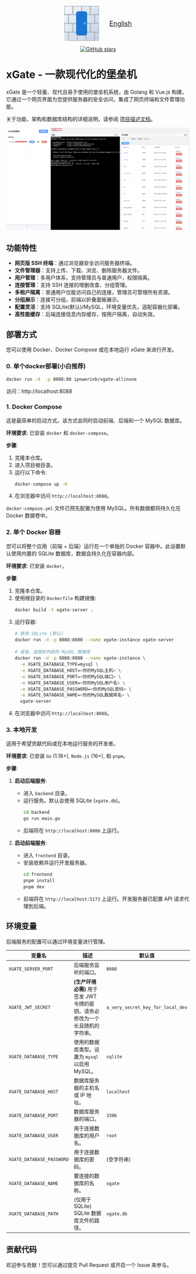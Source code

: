 <!-- xGate Logo + English Readme Link -->
<p align="center">
  <img src="frontend/public/xgate.svg" alt="xGate Logo" width="96" height="96" style="vertical-align:middle;">
  <a href="./readme_en.md" style="margin-left:24px; vertical-align:middle; font-size:18px;">English</a>
</p>

<p align="center">
  <a href="https://github.com/ipowerink/xgate-allinone/stargazers">
    <img src="https://img.shields.io/github/stars/ipowerink/xgate-allinone?style=social" alt="GitHub stars" />
  </a>
</p>

# xGate - 一款现代化的堡垒机

xGate 是一个轻量、现代且易于使用的堡垒机系统，由 Golang 和 Vue.js 构建。它通过一个网页界面为您提供服务器的安全访问，集成了网页终端和文件管理功能。

关于功能、架构和数据库结构的详细说明，请参阅 [项目描述文档](./doc/description.md)。

![示例](./doc/img/feature.png)

## 功能特性

- **网页版 SSH 终端**：通过浏览器安全访问服务器终端。
- **文件管理器**：支持上传、下载、浏览、删除服务器文件。
- **用户管理**：多用户体系，支持管理员与普通用户，权限隔离。
- **连接管理**：支持 SSH 连接的增删改查、分组管理。
- **多租户隔离**：普通用户仅能访问自己的连接，管理员可管理所有资源。
- **分组展示**：连接可分组，前端以折叠面板展示。
- **配置灵活**：支持 SQLite(默认)/MySQL，环境变量优先，适配容器化部署。
- **高性能缓存**：后端连接信息内存缓存，按用户隔离，自动失效。


## 部署方式

您可以使用 Docker、Docker Compose 或在本地运行 xGate 来进行开发。

### 0. 单个docker部署(小白推荐)
``` bash
docker run -d  -p 8088:80 ipowerink/xgate-allinone
```
访问：http://localhost:8088


### 1. Docker Compose 

这是最简单的启动方式。该方式会同时启动前端、后端和一个 MySQL 数据库。

**环境要求**: 已安装 `docker` 和 `docker-compose`。

**步骤**:
1. 克隆本仓库。
2. 进入项目根目录。
3. 运行以下命令:
   ```bash
   docker-compose up -d
   ```
4. 在浏览器中访问 `http://localhost:8088`。

`docker-compose.yml` 文件已预先配置为使用 MySQL。所有数据都将持久化在 Docker 数据卷中。

### 2. 单个 Docker 容器

您可以将整个应用（前端 + 后端）运行在一个单独的 Docker 容器中。此设置默认使用内置的 SQLite 数据库，数据会持久化在容器内部。

**环境要求**: 已安装 `docker`。

**步骤**:
1. 克隆本仓库。
2. 使用根目录的 `Dockerfile` 构建镜像:
   ```bash
   docker build -t xgate-server .
   ```
3. 运行容器:
   ```bash
   # 使用 SQLite (默认)
   docker run -d -p 8088:8080 --name xgate-instance xgate-server

   # 或者，连接到外部的 MySQL 数据库
   docker run -d -p 8088:8080 --name xgate-instance \
     -e XGATE_DATABASE_TYPE=mysql \
     -e XGATE_DATABASE_HOST=<你的MySQL主机> \
     -e XGATE_DATABASE_PORT=<你的MySQL端口> \
     -e XGATE_DATABASE_USER=<你的MySQL用户名> \
     -e XGATE_DATABASE_PASSWORD=<你的MySQL密码> \
     -e XGATE_DATABASE_NAME=<你的MySQL数据库名> \
     xgate-server
   ```
4. 在浏览器中访问 `http://localhost:8088`。

### 3. 本地开发

适用于希望贡献代码或在本地运行服务的开发者。

**环境要求**: 已安装 `Go` (1.18+), `Node.js` (16+), 和 `pnpm`。

**步骤**:
1. **启动后端服务**:
   - 进入 `backend` 目录。
   - 运行服务。默认会使用 SQLite (`xgate.db`)。
     ```bash
     cd backend
     go run main.go
     ```
   - 后端将在 `http://localhost:8080` 上运行。

2. **启动前端服务**:
   - 进入 `frontend` 目录。
   - 安装依赖并运行开发服务器。
     ```bash
     cd frontend
     pnpm install
     pnpm dev
     ```
   - 前端将在 `http://localhost:5173` 上运行。开发服务器已配置 API 请求代理到后端。

## 环境变量

后端服务的配置可以通过环境变量进行管理。

| 变量名                   | 描述                                                                | 默认值                             |
| ------------------------ | ------------------------------------------------------------------- | ---------------------------------- |
| `XGATE_SERVER_PORT`       | 后端服务监听的端口。                                                | `8080`                             |
| `XGATE_JWT_SECRET`        | **(生产环境必需)** 用于签发 JWT 令牌的密钥。请务必修改为一个长且随机的字符串。 | `a_very_secret_key_for_local_dev`  |
| `XGATE_DATABASE_TYPE`     | 使用的数据库类型。设置为 `mysql` 以启用 MySQL。                     | `sqlite`                           |
| `XGATE_DATABASE_HOST`     | 数据库服务器的主机名或 IP 地址。                                    | `localhost`                        |
| `XGATE_DATABASE_PORT`     | 数据库服务器的端口。                                                | `3306`                             |
| `XGATE_DATABASE_USER`     | 用于连接数据库的用户名。                                            | `root`                             |
| `XGATE_DATABASE_PASSWORD` | 用于连接数据库的密码。                                              | (空字符串)                         |
| `XGATE_DATABASE_NAME`     | 要连接的数据库的名称。                                              | `xgate`                             |
| `XGATE_DATABASE_PATH`     | (仅用于 SQLite) SQLite 数据库文件的路径。                           | `xgate.db`                          |

## 贡献代码

欢迎参与贡献！您可以通过提交 Pull Request 或开启一个 Issue 来参与。 